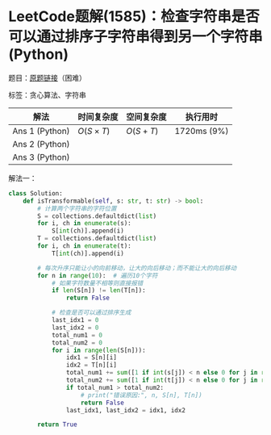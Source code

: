 # LeetCode题解(1585)：检查字符串是否可以通过排序子字符串得到另一个字符串(Python)

题目：[原题链接](https://leetcode-cn.com/problems/check-if-string-is-transformable-with-substring-sort-operations/)（困难）

标签：贪心算法、字符串

| 解法           | 时间复杂度 | 空间复杂度 | 执行用时    |
| -------------- | ---------- | ---------- | ----------- |
| Ans 1 (Python) | $O(S×T)$   | $O(S+T)$   | 1720ms (9%) |
| Ans 2 (Python) |            |            |             |
| Ans 3 (Python) |            |            |             |

解法一：

```python
class Solution:
    def isTransformable(self, s: str, t: str) -> bool:
        # 计算两个字符串的字符位置
        S = collections.defaultdict(list)
        for i, ch in enumerate(s):
            S[int(ch)].append(i)
        T = collections.defaultdict(list)
        for i, ch in enumerate(t):
            T[int(ch)].append(i)

        # 每次升序只能让小的向前移动，让大的向后移动；而不能让大的向后移动
        for n in range(10):  # 遍历10个字符
            # 如果字符数量不相等则直接报错
            if len(S[n]) != len(T[n]):
                return False

            # 检查是否可以通过排序生成
            last_idx1 = 0
            last_idx2 = 0
            total_num1 = 0
            total_num2 = 0
            for i in range(len(S[n])):
                idx1 = S[n][i]
                idx2 = T[n][i]
                total_num1 += sum([1 if int(s[j]) < n else 0 for j in range(last_idx1, idx1)])
                total_num2 += sum([1 if int(t[j]) < n else 0 for j in range(last_idx2, idx2)])
                if total_num1 > total_num2:
                    # print("错误原因:", n, S[n], T[n])
                    return False
                last_idx1, last_idx2 = idx1, idx2

        return True
```